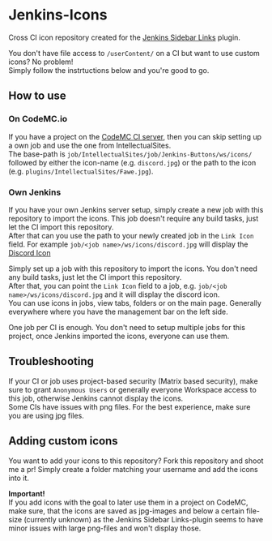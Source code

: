 # Jenkins-Icons
Cross CI icon repository created for the [Jenkins Sidebar Links](https://plugins.jenkins.io/sidebar-link) plugin.

You don't have file access to `/userContent/` on a CI but want to use custom icons? No problem!  
Simply follow the instrtuctions below and you're good to go.

## How to use

### On CodeMC.io
If you have a project on the [CodeMC CI server](https://ci.codemc.io), then you can skip setting up a own job and use the one from IntellectualSites.  
The base-path is `job/IntellectualSites/job/Jenkins-Buttons/ws/icons/` followed by either the icon-name (e.g. `discord.jpg`) or the path to the icon (e.g. `plugins/IntellectualSites/Fawe.jpg`).

### Own Jenkins
If you have your own Jenkins server setup, simply create a new job with this repository to import the icons. This job doesn't require any build tasks, just let the CI import this repository.  
After that can you use the path to your newly created job in the `Link Icon` field. For example `job/<job name>/ws/icons/discord.jpg` will display the [Discord Icon](/icons/discord.jpg)

Simply set up a job with this repository to import the icons. You don't need any build tasks, just let the CI import this repository.    
After that, you can point the `Link Icon` field to a job, e.g. `job/<job name>/ws/icons/discord.jpg` and it will display the discord icon.   
You can use icons in jobs, view tabs, folders or on the main page. Generally everywhere where you have the management bar on the left side.

One job per CI is enough. You don't need to setup multiple jobs for this project, once Jenkins imported the icons, everyone can use them.

## Troubleshooting
If your CI or job uses project-based security (Matrix based security), make sure to grant `Anonymous Users` or generally everyone Workspace access to this job, otherwise Jenkins cannot display the icons.
<br>
Some CIs have issues with png files. For the best experience, make sure you are using jpg files.

## Adding custom icons
You want to add your icons to this repository? Fork this repository and shoot me a pr! Simply create a folder matching your username and add the icons into it.

**Important!**  
If you add icons with the goal to later use them in a project on CodeMC, make sure, that the icons are saved as jpg-images and below a certain file-size (currently unknown) as the Jenkins Sidebar Links-plugin seems to have minor issues with large png-files and won't display those.
